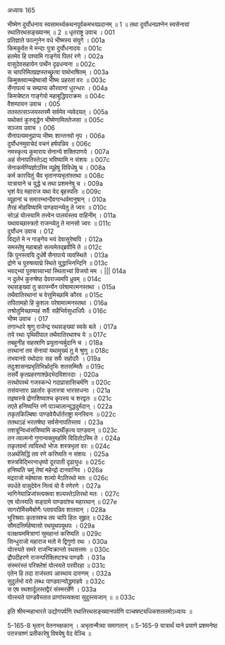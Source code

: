 अध्यायः 165

भीष्मेण दुर्योधनाय स्वसामर्थ्यकथनपूर्वकमभयप्रदानम् ॥ 1 ॥ तथा दुर्योधनप्रश्नेन स्वसेनायां रथातिरथसङ्ख्यानम् ॥ 2 ॥
धृतराष्ट्र उवाच ।	001    
प्रतिज्ञाते फाल्गुनेन वधे भीष्मस्य संयुगे ।	001a  
किमकुर्वत मे मन्दाः पुत्रा दुर्योधनादयः ॥	001c  
हतमेव हि पश्यामि गाङ्गेयं पितरं रणे ।	002a  
वासुदेवसहायेन पार्थेन दृढधन्वना ॥	002c  
स चापरिमितप्रज्ञस्तच्छ्रुत्वा पार्थभाषितम् ।	003a  
किमुक्तवान्महेष्वासो भीष्मः प्रहरतां वरः ॥	003c  
सैनापत्यं च सम्प्राप्य कौरवाणां धुरन्धरः ।	004a  
किमचेष्टत गाङ्गेयो महाबुद्धिपराक्रमः ॥	004c  
वैशम्पायन उवाच ।	005    
ततस्तत्सञ्जयस्तस्मै सर्वमेव न्यवेदयत् ।	005a  
यथोक्तं कुरुवृद्धेन भीष्मेणामिततेजसा ॥	005c  
सञ्जय उवाच ।	006    
सैनापत्यमनुप्राप्य भीष्मः शान्तनवो नृप ।	006a  
दुर्योधनमुवाचेदं वचनं हर्षयन्निव ॥	006c  
नमस्कृत्य कुमाराय सेनान्ये शक्तिपाणये ।	007a  
अहं सेनापतिस्तेऽद्य भविष्यामि न संशयः ॥	007c  
सेनाकर्मण्यिज्ञोऽस्मि व्यूहेषु विविधेषु च ।	008a  
कर्म कारयितुं चैव भृतानप्यभृतांस्तथा ॥	008c  
यात्रायाने च युद्धे च तथा प्रशमनेषु च ।	009a  
भृशं वेद महाराज यथा वेद बृहस्पतिः ॥	009c  
व्यूहानां च समारम्भान्दैवगान्धर्वमानुषान् ।	010a  
तैरहं मोहयिष्यामि पाण्डवान्व्येतु ते ज्वरः ॥	010c  
सोऽहं योत्स्यामि तत्त्वेन पालयंस्तव वाहिनीम् ।	011a  
यथावच्छास्त्रतो राजन्व्येतु ते मानसो ज्वरः ॥	011c  
दुर्योधन उवाच ।	012    
विद्यते मे न गाङ्गेय भयं देवासुरेष्वपि ।	012a  
समस्तेषु महाबाहो सत्यमेतद्ब्रवीमि ते ॥	012c  
किं पुनस्त्वयि दुर्धर्षे सैनापत्ये व्यवस्थिते ।	013a  
द्रोणे च पुरुषव्याघ्रे स्थिते युद्धाभिनन्दिनि ॥	013c  
भवद्भ्यां पुरुषाग्र्याभ्यां स्थिताभ्यां विजयो मम । |||	014a  
न दुर्लभं कुरुश्रेष्ठ देवराज्यमपि ध्रुवम् ॥	014c  
रथसङ्ख्यां तु कार्त्स्न्येन परेषामात्मनस्तथा ।	015a  
तथैवातिरथानां च वेत्तुमिच्छामि कौरव ॥	015c  
तपितामहो हि कुशलः परेषामात्मनस्तथा ।	016a  
तश्रोतुमिच्छाम्यहं सर्वैः सहैभिर्वसुधाधिपैः ॥	016c  
भीष्म उवाच ।	017    
तगान्धारे श्रृणु राजेन्द्र रथसङ्ख्यां स्वके बले ।	017a  
तये रथाः पृथिवीपाल तथैवातिरथाश्च ये ॥	017c  
तबहूनीह सहस्राणि प्रयुतान्यर्बुदानि च ।	018a  
तरथानां तव सेनायां यथामुख्यं तु मे श्रुणु ॥	018c  
तभवानग्रे रथोदारः सह सर्वैः सहोदरैः ।	019a  
तदुःशासनप्रभृतिभिर्भ्रातृभिः शतसम्मितैः ॥	019c  
तसर्वे कृतप्रहरणाश्छेदभेदविशारदाः ।	020a  
तरथोपस्थे गजस्कन्धे गदाप्रासासिचर्मणि ॥	020c  
तसंयन्तारः प्रहर्तारः कृतास्त्रा भारसाधनाः ।	021a  
तइष्वस्त्रे द्रोणशिष्याश्च कृपस्य च शरद्वतः ॥	021c  
तएते हनिष्यन्ति रणे पाञ्चालान्युद्धदुर्मदान् ।	022a  
तकृतकिल्बिषाः पाण्डवेयैर्धार्तराष्ट्रा मनस्विनः ॥	022c  
ततथाऽहं भरतश्रेष्ठ सर्वसेनापतिस्तव ।	023a  
तशत्रून्विध्वंसयिष्यामि कदर्थीकृत्य पाण्डवान् ॥	023c  
तन त्वात्मनो गुणान्वक्तुमर्हामि विदितोऽस्मि ते ।	024a  
तकृतवर्मा त्वयिरथो भोजः शस्त्रभृतां वरः ॥	024c  
तअर्थसिद्धिं तव रणे करिष्यति न संशयः ।	025a  
शस्त्रविद्भिरनाधृष्यो दूरपाती दृढायुधः ॥	025c  
हनिष्यति चमूं तेषां महेन्द्रो दानवानिव ।	026a  
मद्रराजो महेष्वासः शल्यो मेऽतिरथो मतः ॥	026c  
स्पर्धते वासुदेवेन नित्यं यो वै रणेरणे ।	027a  
भागिनेयान्निजांस्त्यक्त्वा शल्यस्तेऽतिरथो मतः ।	027c  
एष योत्स्यति सङ्ग्रामे पाण्डवांश्च महारथान् ॥	027e   
सागरोर्मिसमैर्बाणैः प्लावयन्निव शातवान् ।	028a  
भूरिश्रवाः कृतास्रश्च तव चापि हितः सुहृत् ॥	028c  
सौमदत्तिर्महेष्वासो रथयूथपयूथपः ।	029a  
वलक्षयममित्राणां सुमहान्तं करिष्यति ॥	029c  
सिन्धुराजो महाराज मतो मे द्विगुणो रथः ।	030a  
योत्स्यते समरे राजन्विक्रान्तो रथसत्तमः ॥	030c  
द्रौपदीहरणे राजन्परिक्लिष्टश्च पाण्डवैः ।	031a  
संस्मरंस्तं परिक्लेशं योत्स्यते परवीरहा ॥	031c  
एतेन हि तदा राजंस्तप आस्थाय दारुणम् ।	032a  
सुदुर्लभो वरो लब्धः पाण्डवान्योद्ध्रुमाहवे ॥	032c  
स एष रथशार्दूलस्तद्वैरं संस्मरन्रणे ।	033a  
योत्स्यते पाण्डवैस्तात प्राणांस्त्यक्त्वा सुदुस्त्यजान् ॥ ॥	033c  

इति श्रीमन्महाभारते उद्योगपर्वणि रथातिरथसङ्ख्यानपर्वणि पञ्चषष्ट्यधिकशततमोऽध्यायः ॥

5-165-8 भृतान् वेतनभक्षकान् । अभृतान्मैत्र्या समागतान् ॥ 5-165-9 यात्रार्थं याने प्रयाणे प्रशमनेष्ठ परास्त्राष्णं प्रतीकारेषु विषयेषु वेद वेञ्चि ॥
